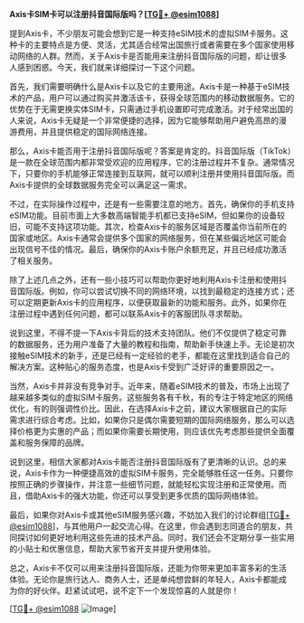 **Axis卡SIM卡可以注册抖音国际版吗？[[TG💪+ @esim1088](https://t.me/s/esim1088)]**

提到Axis卡，不少朋友可能会想到它是一种支持eSIM技术的虚拟SIM卡服务。这种卡的主要特点是方便、灵活，尤其适合经常出国旅行或者需要在多个国家使用移动网络的人群。然而，关于Axis卡是否能用来注册抖音国际版的问题，却让很多人感到困惑。今天，我们就来详细探讨一下这个问题。

首先，我们需要明确什么是Axis卡以及它的主要用途。Axis卡是一种基于eSIM技术的产品，用户可以通过购买并激活该卡，获得全球范围内的移动数据服务。它的优势在于无需更换实体SIM卡，只需通过手机设置即可完成激活。对于经常出国的人来说，Axis卡无疑是一个非常便捷的选择，因为它能够帮助用户避免高昂的漫游费用，并且提供稳定的国际网络连接。

那么，Axis卡能否用于注册抖音国际版呢？答案是肯定的。抖音国际版（TikTok）是一款在全球范围内都非常受欢迎的应用程序，它的注册过程并不复杂。通常情况下，只要你的手机能够正常连接到互联网，就可以顺利注册并使用抖音国际版。而Axis卡提供的全球数据服务完全可以满足这一需求。

不过，在实际操作过程中，还是有一些需要注意的地方。首先，确保你的手机支持eSIM功能。目前市面上大多数高端智能手机都已支持eSIM，但如果你的设备较旧，可能不支持这项功能。其次，检查Axis卡的服务区域是否覆盖你当前所在的国家或地区。Axis卡通常会提供多个国家的网络服务，但在某些偏远地区可能会出现信号不佳的情况。最后，确保你的Axis卡账户余额充足，并且已经成功激活了相关服务。

除了上述几点之外，还有一些小技巧可以帮助你更好地利用Axis卡注册和使用抖音国际版。例如，你可以尝试切换不同的网络环境，以找到最稳定的连接方式；还可以定期更新Axis卡的应用程序，以便获取最新的功能和服务。此外，如果你在注册过程中遇到任何问题，都可以联系Axis卡的客服团队寻求帮助。

说到这里，不得不提一下Axis卡背后的技术支持团队。他们不仅提供了稳定可靠的数据服务，还为用户准备了大量的教程和指南，帮助新手快速上手。无论是初次接触eSIM技术的新手，还是已经有一定经验的老手，都能在这里找到适合自己的解决方案。这种贴心的服务态度，也是Axis卡受到广泛好评的重要原因之一。

当然，Axis卡并非没有竞争对手。近年来，随着eSIM技术的普及，市场上出现了越来越多类似的虚拟SIM卡服务。这些服务各有千秋，有的专注于特定地区的网络优化，有的则强调性价比。因此，在选择Axis卡之前，建议大家根据自己的实际需求进行综合考虑。比如，如果你只是偶尔需要短期的国际网络服务，那么可以选择价格更为实惠的产品；而如果你需要长期使用，则应该优先考虑那些提供全面覆盖和服务保障的品牌。

说到这里，相信大家都对Axis卡能否注册抖音国际版有了更清晰的认识。总的来说，Axis卡作为一种便捷高效的虚拟SIM卡服务，完全能够胜任这一任务。只要你按照正确的步骤操作，并注意一些细节问题，就能轻松实现注册和正常使用。而且，借助Axis卡的强大功能，你还可以享受到更多优质的国际网络体验。

最后，如果你对Axis卡或其他eSIM服务感兴趣，不妨加入我们的讨论群组[[TG💪+ @esim1088](https://t.me/s/esim1088)]，与其他用户一起交流心得。在这里，你会遇到志同道合的朋友，共同探讨如何更好地利用这些先进的技术产品。同时，我们还会不定期分享一些实用的小贴士和优惠信息，帮助大家节省开支并提升使用体验。

总之，Axis卡不仅可以用来注册抖音国际版，还能为你带来更加丰富多彩的生活体验。无论你是旅行达人、商务人士，还是单纯想尝鲜的年轻人，Axis卡都能成为你的好伙伴。赶紧试试吧，说不定下一个发现惊喜的人就是你！

[[TG💪+ @esim1088](https://t.me/s/esim1088) ![Image](https://i.postimg.cc/4NQfJmqS/Snipaste-2025-05-13-00-14-12.png)]